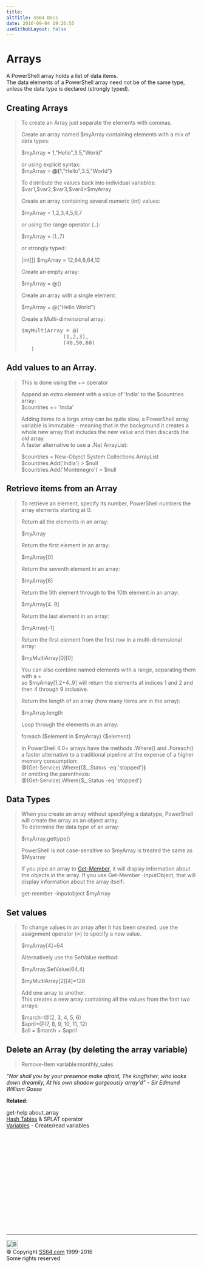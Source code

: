 ```yaml
---
title:
altTitle: SS64 Docs
date: 2016-09-04 19:26:55
useGithubLayout: false
---
```

<!-- #BeginLibraryItem "/Library/head_pssyntax.lbi" --><!-- #EndLibraryItem --><h1>Arrays</h1> 
<p>A PowerShell array holds a list of data items.<br>
The data elements of a PowerShell array need not be of the same type, unless the data type is declared (strongly typed).</p>
<h2>Creating  Arrays </h2>
<blockquote>
<p> To create an Array just separate the elements with commas.</p>
<p>Create an array named $myArray  containing elements with a mix of data types:</p>
<p class="code"> $myArray = 1,"Hello",3.5,"World"</p>
<p>or using explicit syntax:<br>
<span class="code"> $myArray = <b>@(</b>1,"Hello",3.5,"World"<b>)</b></span></p>
<p>To distribute the  values back into  individual variables:<br>
<span class="code">$var1,$var2,$var3,$var4=$myArray</span></p>
<p>Create an array   containing several numeric (int) values:</p>
<p class="code"> $myArray = 1,2,3,4,5,6,7</p>
<p>or using the range operator (..):</p>
<p><span class="code">$myArray = (1..7) </span></p>
<p>or strongly typed: </p>
<p class="code">[int[]] $myArray = 12,64,8,64,12</p>
<p> Create an empty array:</p>
<p><span class="code">$myArray = @()</span></p>
<p>Create an array with a  single element:</p>
<p><span class="code">$myArray = @("Hello World")</span></p>
<p>Create a Multi-dimensional array:</p>
<pre>$myMultiArray = @(
             (1,2,3),
             (40,50,60)
   )</pre></blockquote>
<h2>Add values to an Array.</h2>
<blockquote>
<p> This is done using the<span class="code"> += </span>operator</p>
<p>Append an extra element with a value of 'India' to the $countries array:<br>
  <span class="code">$countries += 'India'</span></p>
<p>Adding items to a large array can be quite slow, a PowerShell array variable is immutable - meaning that in the background it creates a whole new array that includes the new value and then discards the old array. <br>
A faster alternative to use a .Net ArrayList:</p>
<p class="code">$countries = New-Object System.Collections.ArrayList<br>
$countries.Add('India') &gt; $null<br>
$countries.Add('Montenegro') &gt; $null</p>
</blockquote>
<h2>Retrieve items from an Array </h2>
<blockquote>
<p>To retrieve an element, specify its number, PowerShell numbers the array elements starting at 0. </p>
<p>Return all the elements in an array: </p>
<p class="code">$myArray</p>
<p>Return the first element in an array: </p>
<p class="code">$myArray[0]</p>
<p>Return the seventh element in an array: </p>
<p class="code">$myArray[6]</p>
<p>Return the 5th element through to the 10th element in an array: </p>
<p class="code">$myArray[4..9]</p>
<p>Return the last element in an array: </p>
<p class="code">$myArray[-1]</p>
<p>Return the first element from the first row in a multi-dimensional array: </p>
<p class="code">$myMultiArray[0][0]</p>
<p>You can also combine named elements with a range, separating them with a +<br>
so <span class="code">$myArray[1,2+4..9] </span>will return the elements at indices 1 and 2 and then 4 through 9 inclusive.</p>
<p>Return the length of an array (how many items are in the array): </p>
<p class="code">$myArray.length</p>
<p>Loop through the elements in an array: </p>
<p class="code">foreach ($element in $myArray) {$element}</p>
<p>In PowerShell 4.0+ arrays have the methods <span class="code">.Where()</span> and <span class="code">.Foreach()</span>  a faster  alternative to a traditional pipeline at the expense of a higher memory consumption:<br>
<span class="code">@(Get-Service).Where<b>(</b>{$_.Status -eq 'stopped'}<b>)</b><br>
</span>or 
omitting the parenthesis: <span class="code"><br>
@(Get-Service).Where{$_.Status -eq 'stopped'}</span></p>
</blockquote>
<h2>Data Types</h2>
<blockquote>
<p>When you create an array without specifying a datatype, PowerShell will create the array as an object array.<br>
To determine the data type of an array:</p>
<p class="code">$myArray.gettype()</p>
<p>PowerShell is not case-sensitive so $myArray is treated the same as $Myarray</p>
<p>If  you pipe an array to <a href="get-member.html">Get-Member</a>, it will display information about the objects <i>in </i>the array. If you use  Get-Member -InputObject, that will display information about the array itself:</p>
<p class="code">get-member -inputobject $myArray</p>
</blockquote>
<h2> Set values</h2>
<blockquote>
<p>To change  values in an array after it has been created, use the assignment operator (=) to specify a new value.</p>
<p class="code">$myArray[4]=64 </p>
<p>Alternatively use the SetValue method: </p>
<p class="code">$myArray.SetValue(64,4)</p>
<p class="code">$myMultiArray[2][4]=128</p>
<p>Add one array to another.<br>
This creates a new array containing all the values from the first two arrays:</p>
<p class="code">$march=@(2, 3, 4, 5, 6)<br>
$april=@(7, 8, 9, 10, 11, 12)<br>
$all = $march + $april</p>
</blockquote>
<h2>Delete an Array
(by deleting the array variable) </h2>
<blockquote>
<p class="code">Remove-Item variable:monthly_sales</p>
</blockquote>
<p class="quote"><i>“Nor shall you by your presence make afraid, The kingfisher, who looks down dreamily, At his own shadow gorgeously array'd” - Sir Edmund William Gosse</i></p>
<p><b>Related:</b></p>
<p><span class="code">get-help about_array</span><br>
  <a href="syntax-hash-tables.html">Hash Tables</a> &amp; SPLAT operator<br>
<a href="syntax-variables.html">Variables</a> - Create/read variables</p><!-- #BeginLibraryItem "/Library/foot_ps.lbi" --><p>
<!-- PowerShell300 -->
<ins class="adsbygoogle" style="display:inline-block;width:300px;height:250px" data-ad-client="ca-pub-6140977852749469" data-ad-slot="6253539900"></ins>
<script>
(adsbygoogle = window.adsbygoogle || []).push({});
</script></p>
<hr>
<div id="bl" class="footer"><a href="syntax-arrays.html#"><img src="../images/top.png" width="30" height="22" alt="Back to the Top"></a></div>
<div id="br" class="footer, tagline">© Copyright <a href="../index.html">SS64.com</a> 1999-2016<br>
Some rights reserved</div><!-- #EndLibraryItem -->

